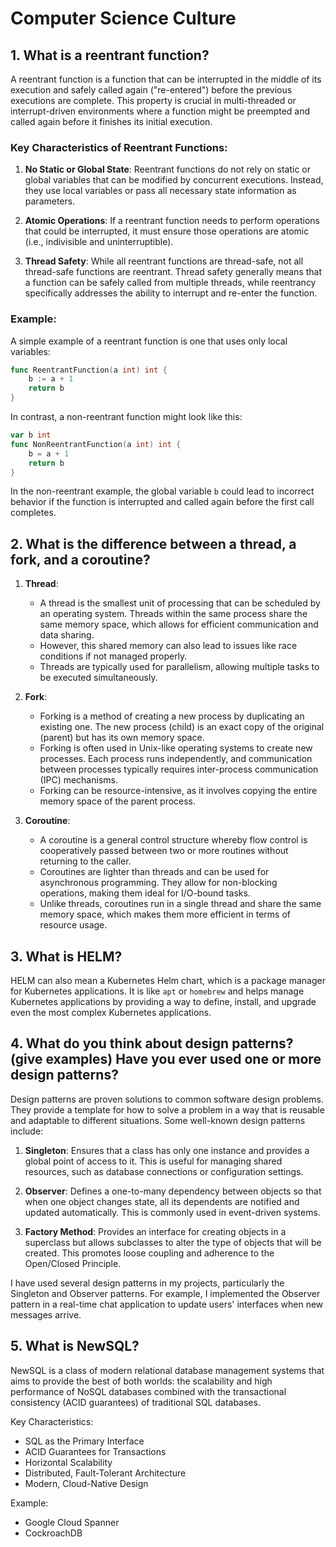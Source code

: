 # Computer Science Culture

## 1. What is a reentrant function?

A reentrant function is a function that can be interrupted in the middle of its execution and safely called again ("re-entered") before the previous executions are complete. This property is crucial in multi-threaded or interrupt-driven environments where a function might be preempted and called again before it finishes its initial execution.

### Key Characteristics of Reentrant Functions:

1. **No Static or Global State**: Reentrant functions do not rely on static or global variables that can be modified by concurrent executions. Instead, they use local variables or pass all necessary state information as parameters.

2. **Atomic Operations**: If a reentrant function needs to perform operations that could be interrupted, it must ensure those operations are atomic (i.e., indivisible and uninterruptible).

3. **Thread Safety**: While all reentrant functions are thread-safe, not all thread-safe functions are reentrant. Thread safety generally means that a function can be safely called from multiple threads, while reentrancy specifically addresses the ability to interrupt and re-enter the function.

### Example:

A simple example of a reentrant function is one that uses only local variables:

```go
func ReentrantFunction(a int) int {
    b := a + 1
    return b
}
```

In contrast, a non-reentrant function might look like this:

```go
var b int
func NonReentrantFunction(a int) int {
    b = a + 1
    return b
}
```

In the non-reentrant example, the global variable `b` could lead to incorrect behavior if the function is interrupted and called again before the first call completes.


## 2. What is the difference between a thread, a fork, and a coroutine?

1. **Thread**:
   - A thread is the smallest unit of processing that can be scheduled by an operating system. Threads within the same process share the same memory space, which allows for efficient communication and data sharing.
   - However, this shared memory can also lead to issues like race conditions if not managed properly.
   - Threads are typically used for parallelism, allowing multiple tasks to be executed simultaneously.

2. **Fork**:
   - Forking is a method of creating a new process by duplicating an existing one. The new process (child) is an exact copy of the original (parent) but has its own memory space.
   - Forking is often used in Unix-like operating systems to create new processes. Each process runs independently, and communication between processes typically requires inter-process communication (IPC) mechanisms.
   - Forking can be resource-intensive, as it involves copying the entire memory space of the parent process.

3. **Coroutine**:
   - A coroutine is a general control structure whereby flow control is cooperatively passed between two or more routines without returning to the caller.
   - Coroutines are lighter than threads and can be used for asynchronous programming. They allow for non-blocking operations, making them ideal for I/O-bound tasks.
   - Unlike threads, coroutines run in a single thread and share the same memory space, which makes them more efficient in terms of resource usage.


## 3. What is HELM?

HELM can also mean a Kubernetes Helm chart, which is a package manager for Kubernetes applications. It is like `apt` or `homebrew` and helps manage Kubernetes applications by providing a way to define, install, and upgrade even the most complex Kubernetes applications.

## 4. What do you think about design patterns? (give examples) Have you ever used one or more design patterns?

Design patterns are proven solutions to common software design problems. They provide a template for how to solve a problem in a way that is reusable and adaptable to different situations. Some well-known design patterns include:

1. **Singleton**: Ensures that a class has only one instance and provides a global point of access to it. This is useful for managing shared resources, such as database connections or configuration settings.

2. **Observer**: Defines a one-to-many dependency between objects so that when one object changes state, all its dependents are notified and updated automatically. This is commonly used in event-driven systems.

3. **Factory Method**: Provides an interface for creating objects in a superclass but allows subclasses to alter the type of objects that will be created. This promotes loose coupling and adherence to the Open/Closed Principle.

I have used several design patterns in my projects, particularly the Singleton and Observer patterns. For example, I implemented the Observer pattern in a real-time chat application to update users' interfaces when new messages arrive.

## 5. What is NewSQL?

NewSQL is a class of modern relational database management systems that aims to provide the best of both worlds: the scalability and high performance of NoSQL databases combined with the transactional consistency (ACID guarantees) of traditional SQL databases.

Key Characteristics:
 - SQL as the Primary Interface
 - ACID Guarantees for Transactions
 - Horizontal Scalability
 - Distributed, Fault-Tolerant Architecture
 - Modern, Cloud-Native Design

Example:
 - Google Cloud Spanner
 - CockroachDB